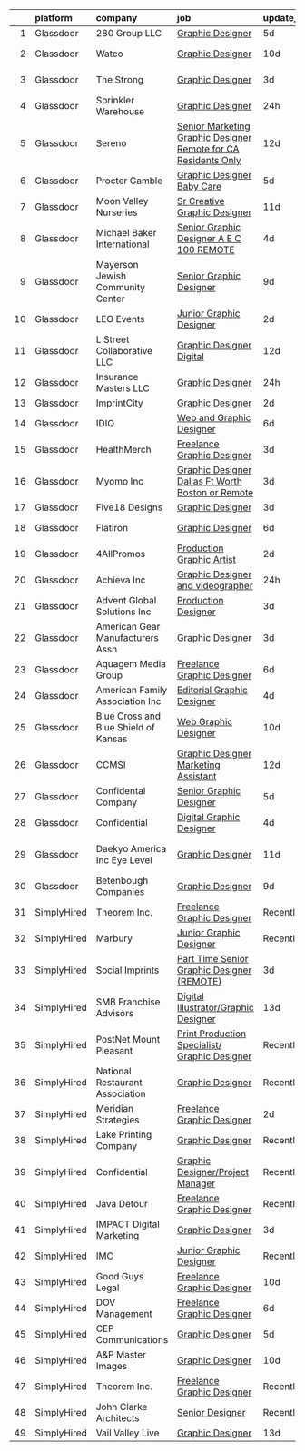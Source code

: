 

|    | platform    | company                              | job                                                                                                                                                                                                                                                                                                                                                                                                                                                                                                                                                                                                                                                                                                                                                                                                                                                                                                                                                                                                                                                                                                                                                                      | update_time   | location                    |
|---:|:------------|:-------------------------------------|:-------------------------------------------------------------------------------------------------------------------------------------------------------------------------------------------------------------------------------------------------------------------------------------------------------------------------------------------------------------------------------------------------------------------------------------------------------------------------------------------------------------------------------------------------------------------------------------------------------------------------------------------------------------------------------------------------------------------------------------------------------------------------------------------------------------------------------------------------------------------------------------------------------------------------------------------------------------------------------------------------------------------------------------------------------------------------------------------------------------------------------------------------------------------------|:--------------|:----------------------------|
|  1 | Glassdoor   | 280 Group LLC                        | [Graphic Designer](https://www.glassdoor.com/partner/jobListing.htm?pos=114&ao=1110586&s=58&guid=000001821019347fb3342bbee859c05e&src=GD_JOB_AD&t=SR&vt=w&ea=1&cs=1_0795e3b6&cb=1658127463964&jobListingId=1008000486432&cpc=AC285F3A3ECA6BB0&jrtk=3-0-1g881id65kf26801-1g881id6lii3l800-8e0ca34653e8e05b--6NYlbfkN0A96WIVUs5SSd1e5sdPWOjBiMJz3fk-GTbl_X95fEr7N7_O7gG7yYqATSY5E6jF4LOAu-d1G5vqmQK5-aVG4tOej9c_eEuMuqH8C1GeeNW2KtJSJ31b6MoFFw5KM710vWFGSjvXW7I3OG-OwT4mnPnLIfvWCjlnumDR2ayBGhUSESBLxX0cWl5Bz0cpK3t8G0U0_kZIrUID3bacA5c7jfJ0ijhYtLXAQq5OUiT-_mRNrv--wSoqYEyI0CDn-5AzUP0Wh_B2LshwCCFzmesbHewCt35eN7YrvvmC3ZOnYkmaLiOTrmECtyIbf7r_J6vq8I-P6QZqMy7k3KlQl2OiZ_8t9s-lfDlypgiwMVw1_-G7vmCagJJ_VMUEg2jfuWN4pSF-keZn_BcyhFqBF9u9QQHssWoZDf_tubJJHSjDSAkJ9e84rDbpRQpvHzCXmuPRcZA4NqwNvW1CaCJZ--KOITYdro6HR725pl6AMME6kdhfiinGMeTPD5Gv)                                                                                                                                                                                                                                                                                                                              | 5d            | Remote                      |
|  2 | Glassdoor   | Watco                                | [Graphic Designer](https://www.glassdoor.com/partner/jobListing.htm?pos=108&ao=1110586&s=58&guid=000001821019347fb3342bbee859c05e&src=GD_JOB_AD&t=SR&vt=w&ea=1&cs=1_669c00c0&cb=1658127463963&jobListingId=1007990111083&cpc=A356F292FF34F670&jrtk=3-0-1g881id65kf26801-1g881id6lii3l800-994c39af2739a4a1--6NYlbfkN0DO-55t7jyxExxm5SOl8I_r6MBF4sOrnNRpE87EKUTugmmtu5FHPEmMMBJrMl-_zo0oaNVe3EH8lpjriT3KOMidkJwyvgocUd6u7vn-42RmBqfDZdSmAXsAjadg8ChtslgjTB5xs8SWonppw-v79QFUTpf6ceVgTA70bzeGN-4oCX12pU7szOhQxSnwbW4nQR72D2PVp6bvCFTl-P9bdKsDp_kbBjR2Szd5idAl8lVlkTkNvJiq-pYS5xQFRrrb1m6RXRqukUTa6TyxiG8tDxW1txpy7s6auUQz3Gwl-n28pDz5YtlHyr4FCIwAIg_E9iI9gnfCaRJ6GxTaTPL6i900_HoXo52eiVSIUuw7hts39SSuBeDNALnCOLuxgUOcgO4qDv6Rvb_Zs_WtmQU1a4utXRE7G4tMO_UTL3ixl51nFQ4q1T17S_Gk58PYNX-oExqUR2zWYHrKwiH7tVETqLrIZ_0CDiqT0WNJp1FBYoMMKfIyr1bVDNgXhIsuVWimNco%3D)                                                                                                                                                                                                                                                                                                                | 10d           | Overland Park, KS           |
|  3 | Glassdoor   | The Strong                           | [Graphic Designer](https://www.glassdoor.com/partner/jobListing.htm?pos=130&ao=1110586&s=58&guid=000001821019347fb3342bbee859c05e&src=GD_JOB_AD&t=SR&vt=w&cs=1_5e53b95d&cb=1658127463966&jobListingId=1008006418414&cpc=7AD1D84939BBEEF3&jrtk=3-0-1g881id65kf26801-1g881id6lii3l800-c010703067dc7c2d--6NYlbfkN0Ahws8kNGmOiLWgauuIziZMRXqfCHQUTTrt6W5dAUkkNd3GnTeS2Y2_3uk8UkBc7BTBSIDhSoQqZgL2YWkou6OS7YcwRvMGY1ZHffOHjBK6xHzvCb-RUwzA-v-NS8LY9EDZb3dEvN4asu_JlHuSWnfMhrJbs6xgvYPvB8pYG0fAINHAW9dTT2JKBpXQm0DOJvr8wsKiZBfiMnFgfybDtU3T2OQhtJ1SJfsiIR0T0btaLZH7D8WJbxA4wq1VPR4ZJ7WwgU4ON5VcMe7GcUWQpFfmpCE6qKKaky265MGUt-5WuytuaxQXX6qbgP59n30h0AjEZrN1IgyV6m2-MVlqbNBkR80QDnQjtVRxt0vdZjo9P3Kak4qqYASi0tODgtbwFcvKkqoOnR3LhOYq9l-6XozyZPMULvcnygI9dED2to6huZuC18qZl0uFyKb5a1Xgnn4YUl1vEvfjyAyZNbBtU8pBVOmarxUDuei4Y5__RJA6peMszRKr2EEaK8O12kbiQDJKYli673MAKnat-XNfBc2pBNMW1LfTeLLWwIlS3xlonkQA_L_x0-WGNT2igYIjydLKE2HmkvxJcsYHkGFgP6Qr4ht3nC91I9KSGNWV2JOJvKzrWh-bDlKP875ePZrfxYw%3D)                                                                                                                                                                                     | 3d            | Rochester, NY               |
|  4 | Glassdoor   | Sprinkler Warehouse                  | [Graphic Designer](https://www.glassdoor.com/partner/jobListing.htm?pos=110&ao=1110586&s=58&guid=000001821019347fb3342bbee859c05e&src=GD_JOB_AD&t=SR&vt=w&ea=1&cs=1_ced58e81&cb=1658127463964&jobListingId=1008010941038&cpc=632C08DE5A4EA969&jrtk=3-0-1g881id65kf26801-1g881id6lii3l800-8b527e633cb0915f--6NYlbfkN0DWtRa9NJfjQIs4MWRRqD4F41esfMsK79cV24t80VXfzUK_fEmIZn_-szxaf-52mC8KHqwXO1hLyco80HzwDS7Ax5czDvzm9Z1OEmr5tymsWLMS40qj4iYIuPdY5l0bZeVYrBOUL0vQ9zu0aaikd172KMykq6MmtmTml-DihTZy7dwjCrDt2O1buDl-iDRUNBII4oqIM9BNQcUxGareDVbV_UtkueXvdlp2ysOi99_CDTGhQmMQ_BFv82TGapZaQ0KuNulw3zmaP2WJSiVEG-2diYf1CMzLQB6w130MnuHxQk44Sp8nehv8V2SvoxoQvuk_kPmRX3VuDeou2jQFwid3tkCCfZ8qIz-b-nszgu5sFVLdrITFuhrz2-xIKtjkvQZvCU46dsi6jw5ceIU30-6goFxNV6qlF-U7DMv8ZsgiA1Xlxl59Ii-wafYq55JtE5xlQyW5bCV9UIA-qEdZwc78r4a_BaUPN06sXUt0k3DfdmpCFp1XhRCuYsAbZU1Ntic%3D)                                                                                                                                                                                                                                                                                                                | 24h           | Houston, TX                 |
|  5 | Glassdoor   | Sereno                               | [Senior Marketing Graphic Designer  Remote for CA Residents Only ](https://www.glassdoor.com/partner/jobListing.htm?pos=115&ao=1110586&s=58&guid=000001821019347fb3342bbee859c05e&src=GD_JOB_AD&t=SR&vt=w&ea=1&cs=1_945bf20f&cb=1658127463964&jobListingId=1007985634958&cpc=B101C867B3EF2D75&jrtk=3-0-1g881id65kf26801-1g881id6lii3l800-40c671fa3148f82b--6NYlbfkN0CvOeNjp4XLn3k0qM_T7iPcYCHAOtwX2zm7IpN2zDQyNQLlNaZWkEqBRrjuxyApmnEaO8G-Q4jUxbGg5sHk4_cP2TCDV2Rviujf8rXObzkq0my3QX_NGNAWq3dCe3kU2jOEuF_nKQ58vSxI7krOuBgK6sBtPnkm8cw_y_-ppFC54An_y4E3rFWZdo0z6CLC-B62PF_hs_AwbZSl1TyCSPwTVcSOmWvicPGJydrem0tZV5y8nkmwNUUPjCJfLHFg6jngxf3YipEFbn2xCJY3J8_Cx1-Zz0HjA5npuI4Y-Ejx4p20JpahK0nG7LzsQvH3XmSt33Wd9uhQiKsVWhpbJE0pZebNGA5uEGvR1SuHolbNiSPwH6col0_WezaXMqDPj9tH3TEK-V3segTr-fuxvW9I05643Dwuz0UXn2tLdx7JwNKeIws62JkGmalCMY4N8v6REeTZ_n5lEVjrMoBCLJ_SqbTLkOhsTDoQF-o7FmlhvTOgRSfa7IQM9C5JFms1Qjc3QLgnFzz3Sj-7iY9PKCkvq1laNkyRBr03q_1lZZTyPw%3D%3D)                                                                                                                                                                                                                  | 12d           | California                  |
|  6 | Glassdoor   | Procter   Gamble                     | [Graphic Designer   Baby Care](https://www.glassdoor.com/partner/jobListing.htm?pos=111&ao=1110586&s=58&guid=000001821019347fb3342bbee859c05e&src=GD_JOB_AD&t=SR&vt=w&cs=1_c0f9c26f&cb=1658127463963&jobListingId=1007999872401&cpc=9FE5D8D7282D4400&jrtk=3-0-1g881id65kf26801-1g881id6lii3l800-5f90544a953fee94--6NYlbfkN0B33zOFN8GLzgQsRxgvJtNYlcIUZ-r8_DOeeUSief12Qz55-o9dfT9UdE9sGCjMKqC_S2hf9v2i5E1YDgbxkLYuCwXFQpFHZDuULismFLY1BMfCMd-GYSNomb5Chz8T6iLNjj44dnBnObwwxx_WtCP97GMRLrbWct0Dzg9BRf2byW7jjPer6Xk98Itgj2Kn8M4JT4ZY7JlkiPu9ivqKb_H8CiE7GnHEMKqaM0_XaFXXfa4rMau15r9wFnI1ZpBSu2uAv8HEMUbdbHKP7TW3pr5EDEsJB703yN03kwNhBELlKawz8n-qTFD2ypPQi9o3uaYuwcQfaXB3JsbgqbOHIAcWwuFaftXmEg6aKoKxmM1puA62sD-q_8fGqUa3fcgbL_et2bKQZQ06DhpX21nW2cDg4mlNAiNQJYG8oIzZxizhZb-zv0DVwqroYHvQq7II1diovFt5VN5ErxAUSlmTdcUGJ4DP-XVxxUvpasazb-CiSum2t-sBV6NnJqWtpLVHMba2eKyLWVL9lk-aFhtdoBMEHArWZsyXjSjhyHrlYjOLoQ%3D%3D)                                                                                                                                                                                                                                                           | 5d            | Cincinnati, OH              |
|  7 | Glassdoor   | Moon Valley Nurseries                | [Sr  Creative Graphic Designer](https://www.glassdoor.com/partner/jobListing.htm?pos=107&ao=1110586&s=58&guid=000001821019347fb3342bbee859c05e&src=GD_JOB_AD&t=SR&vt=w&ea=1&cs=1_09834269&cb=1658127463963&jobListingId=1007987586374&cpc=88C71AD61D38E582&jrtk=3-0-1g881id65kf26801-1g881id6lii3l800-2dc8b1d91e759f31--6NYlbfkN0CtYVjMIh5haAAiJ9gOyIueHAJ7ifDipeAmUsIwS91L00T9yPHEV-4ryS8uDvFbiFhYj1v6lxMLSY7PZOCO0MrMz3iTwxexNbaphAbaDXZO5fHYbEtv-UGMBItqODB3n2k7RaCx5Nql62VwAXgZsj7B0aB8z1MnQ4WQwzOwrYBW7dNPiIRuztUGl9bTwUvOQuL7CidVaqXZlylqnza-bxpDZCEskvPCgS411aupL1Ngsb6XhPZ65cJ_t0LVnoG5Ccjd4OpdUx2yvn1akb_1jMCx295CLJbP8U6Xc8FhoaZWopSn0y4zLUaBeBh6wiBB6MAuJykxvigoxMRgBDiNH3TXJXo_3MSFFrdjMa02csAwuzyRL7Ethf3E2FCGcue79DPipziEdXuZ5nJt_HBvct4DxOlSVUw5ydzMevL_7XCg1uuznB6lWXfsLEP_6xyNF9RUxYwfUibDQ1hEA9-awqgSA2cjW_qYphsVVgILIp1BdS7ttX97usOuitWGk2N0K3bi-U6SA-3ggEMr4XmZlag9)                                                                                                                                                                                                                                                                                 | 11d           | Scottsdale, AZ              |
|  8 | Glassdoor   | Michael Baker International          | [Senior Graphic Designer   A E C   100  REMOTE](https://www.glassdoor.com/partner/jobListing.htm?pos=101&ao=1110586&s=58&guid=000001821019347fb3342bbee859c05e&src=GD_JOB_AD&t=SR&vt=w&cs=1_e50fa3af&cb=1658127463961&jobListingId=1008003647290&cpc=444700D72F2ECBCE&jrtk=3-0-1g881id65kf26801-1g881id6lii3l800-fe1c8db2364e4908--6NYlbfkN0Bw6-PCJRpRXGAWvRKjRGO12LLkIPLF8Mel29qcmNmjc051Zg1Fu4MVlztxQQQgvSO0mu882ydATROMRq3nK6p594UDNxCN2h3MVWR62BZ1eKVqsk8te5xY6a_fqJprPSnWNCe80mmwmlxLAE5fLxpkG5L1f4qFXUWS4f86M4Q0pqb5vJe6QkQ2pHVMGsoohuA3ikJscdKPSg-NX0ECM2cJ5vXQGPf5ee1JO-UBZyYogLxP40VLpzXb61MCNEFB_DFD-ghXfwke-nUluPq97BgyjagZzVStg5irr5UCsTTqHTljYQlSP-nAo8hbgOxHy4emZ6Fpkr5Fdjal4RDJpNtSQvgjM0myiuzIfI_KJcsNCiRChmehIkCx1EpK8azJ7nz9dQ1juqOlw79lJrjqMyPBEPXor_piLWMl9nrWa_s_J31BMW_sLQ_1d5eJv9TNIzQXdIrewnqwEEoglC-4LDZm0EjWh5mMuocDNyWPElCktLPk3ZXz0QvjtdegdmlJGXnvgkR3KveORG_FqwURGqya)                                                                                                                                                                                                                                                                      | 4d            | Los Angeles, CA             |
|  9 | Glassdoor   | Mayerson Jewish Community Center     | [Senior Graphic Designer](https://www.glassdoor.com/partner/jobListing.htm?pos=119&ao=1110586&s=58&guid=000001821019347fb3342bbee859c05e&src=GD_JOB_AD&t=SR&vt=w&ea=1&cs=1_25641e1d&cb=1658127463965&jobListingId=1007992919183&cpc=AA718BBA0476CE1A&jrtk=3-0-1g881id65kf26801-1g881id6lii3l800-fe1b76a411f7e3f8--6NYlbfkN0BUpRorqsI3t8DqMdVXepzKvt7xEnvX2J0kZIReS53NFj08RRueoQbZeR8bRfpSO5Ys-_SNAXHFmTwngp6BZlPDGH9yLoIB5wjkpIzBhF3dr0nx1QzIXOI1rdNj3DOe5vOdpKEKlHkSRc-hvjJuNOYg8-rTEkWTRLMllu0VwXl83I05SykbpPhHML472N-mqe9vrc3dGQx9lib9ju-UYN4Ku27PDicLD8bz-RiW_OymnrmRjN4813HcC8Emo-LDc1K8W-d6hj2TuFhd9SI6S29e6fQzmscoZQ4HPIsDOKXSkImu2swU43SuIi3oQVVBJBB4PA4y9ehI1jk1vIoEIP5__A3tbQPqNmlN2nnO53HZEjJnh73wyC4cKtcuinmNtVDxsGapxZAMWfdmfwijmaIwHwgk4EOkZp8dBfvx9nh2h1EHox61NgaYnUrqziw9RFGm-ffb-4ePcxwx5yHl9A_wvm75oQ2l52uTSLXM1MG4-uimSfV3EXKYAwoLEGnYJZty9UoFp3OyeQ%3D%3D)                                                                                                                                                                                                                                                                                           | 9d            | Cincinnati, OH              |
| 10 | Glassdoor   | LEO Events                           | [Junior Graphic Designer](https://www.glassdoor.com/partner/jobListing.htm?pos=124&ao=1110586&s=58&guid=000001821019347fb3342bbee859c05e&src=GD_JOB_AD&t=SR&vt=w&ea=1&cs=1_54258c46&cb=1658127463966&jobListingId=1008007960054&cpc=BBD63848FB84346C&jrtk=3-0-1g881id65kf26801-1g881id6lii3l800-5e7b653b70f14f7d--6NYlbfkN0CNc4_XkOrCJIG4rbt7jOELJF_6cAKStNL9BRzWr9Kw73t-1jSZZH-R84M1hC2PNiUDCEqLzJHRV7MlTBOedsRhv9iCjP6j5VtHoInwaEUJwFt-L4UNZXQssAj1vTORSrYumxDGicv6znOjx1J10URkEt9jzYTKfE0bbIf4ZAl-x4N_KIM5XmswffzKbhRJMBoLGKXLPxJMHAhD1HakKmruh-RDW00Ca5BlFJc1vBie7w8IjOCGvNQlz4bs_E-mdJ-FfP8Brtxi8BmTtJpG4NlgmZc2z8d3rTUHMwtqWaCrrcaL-idUy-VIr894Lu_m1k9t0R1uzXo-70femhgORfsm4tiHVwHNLZAMN6uJh7B9vaw66hN7UyMy0laXJZQASZ9fwiyV7BYa6nVwBumk4Agt3gRRxFajllZd5hyRAd0qTXc0AJ3Dth-jzdAUqUWpeOYYO_cLwkkcAb04_ceppQuaTFF7Lkg2H8KZdoqeh4puALnzK8mZGRaG8aYRG0AmH_IycUOxkYNbdQ%3D%3D)                                                                                                                                                                                                                                                                                           | 2d            | Chattanooga, TN             |
| 11 | Glassdoor   | L Street Collaborative  LLC          | [Graphic Designer  Digital ](https://www.glassdoor.com/partner/jobListing.htm?pos=125&ao=1110586&s=58&guid=000001821019347fb3342bbee859c05e&src=GD_JOB_AD&t=SR&vt=w&ea=1&cs=1_9bb03e69&cb=1658127463966&jobListingId=1007984922293&cpc=56632219D727AB75&jrtk=3-0-1g881id65kf26801-1g881id6lii3l800-e008c5f9a780ddc6--6NYlbfkN0ADkUcZ07rqFDGuod4-e1MBdnZ9CHm7jetWlHz0bgrIMT2MrPjQIViUD0TSTa6LBoYkUcgsm8uM94J4LiPf7C8cJtKlqsHR1pkLFtg-eMQuuXRGiUM2oAbhcSv0px3ElfNmv5L-LZuqAfa5V79Fc2k21IQ2C9R9ev6Ph4fGhoWc0PbFfUrDHZKgw6iMpOrYwC4EFAc-GoCVwYcp75ikBQvj7pzDRA7PuzH3ttiZbRxMaObB-cstxUWI6EnHuWm_TL7i-htkTu2e7U_JCXrtGzcpjllQ3EOKYyfZOAbf1Qjh5SeSZ_oj7cNButNySc0u5Cr_PwBnoII9lPA_A4N_3BtfO1gXOLj4SI_HsBa7LOXBo9lMGwDU58Z3BdAQgRXIs6Pu3jre_G9P955rJRXJImNHTqqm9YqQ1pE8RgE2OPTcfj3FVH2RyleACp8XO0CLTIgUuj-Hr5U3Kf4LMRV75I6Jcjtw-46VA1g-qHSdJ3FQLJvxQvqCCzsysJ_qdjPAohSpfgHuzXzq9w%3D%3D)                                                                                                                                                                                                                                                                                        | 12d           | Chicago, IL                 |
| 12 | Glassdoor   | Insurance Masters  LLC               | [Graphic Designer](https://www.glassdoor.com/partner/jobListing.htm?pos=120&ao=1110586&s=58&guid=000001821019347fb3342bbee859c05e&src=GD_JOB_AD&t=SR&vt=w&ea=1&cs=1_4daaecad&cb=1658127463965&jobListingId=1008010156625&cpc=AECEB822CA110EBC&jrtk=3-0-1g881id65kf26801-1g881id6lii3l800-67b83c24adb8fdac--6NYlbfkN0BTy4Vq3kUv-8E8fBOrhZt-7WJQYqv7u2ur6JnxlE7nq1comPzfAdnLMrgt3JdF-PxH4ENZE5ZFob2ymiKHSlCLolVZqyBB7uuXRTh0yFmaywjpr7ztWUey6k9WxVSvnne8RhirXoxzdGuYx8StLuf7wo4WzoIMtC_Ngyu8Y9qk4YnFyDoFAHyff7MHXYKwr6OvjuVCuusDbW2KtCiOI5YwMNMvmmZ1jJdK_QsRC2adeigUog59iQfdG6JIvbkhmoY4_17BLVyyDlseZNzYF9qenFUDxw1ZTv-aPcM_U-2-zej-9t2WePJQELUkd58i_8YCDLeAZDegTG8kYQkVJz2afbvNfePq48nibc_o_bSUOIvR8BUeDBEyDKEyNgGARz4q9Fi1H7LVWumI3SSiuhLVS5SnQRH-5D7ZiNUjguYz8sjGskZxyPbFN-Y-FTKvoEY3RaSb_Za-3lLLwL-3J4gE8FoK9K2rDeytecRvZ3whgK1Tyzm8AiUdIwFtD8bTqu0rrJ2y-zzvXQ%3D%3D)                                                                                                                                                                                                                                                                                                  | 24h           | Aiken, SC                   |
| 13 | Glassdoor   | ImprintCity                          | [Graphic Designer](https://www.glassdoor.com/partner/jobListing.htm?pos=123&ao=1110586&s=58&guid=000001821019347fb3342bbee859c05e&src=GD_JOB_AD&t=SR&vt=w&ea=1&cs=1_577bdfba&cb=1658127463966&jobListingId=1008008239786&cpc=39721386339D0809&jrtk=3-0-1g881id65kf26801-1g881id6lii3l800-7ea1ba4286dd2615--6NYlbfkN0CtVbCdb7HNiGK-j12DyON91kalj8bUwhHK1hrWClSkaSyd9sOLDTHuiVDBxyqa3gCCeipHwdQoH-fiSLvy30YP4NvFIVRBnabdvxx04vo4QzgBaG6FIV5tX0akNf1Jnrk23lMyTBSioAlpfi2ZweB4PcCBKFh_CH7NkhHF-qcveSbDdYzfpUvX2FuLAQ1ucIfK_E3_0Znxk7BPHSeHRF4VeQ00H8aPLaAAB6I6cLsu20uSOTdsDCKZ1IIuiuBluTNj3H2f104kWX4MvgXbtScMpqCMAlXyPqPZ8Zd6-wJtY-5hGxJm3fYPmzEfAZQk5mnvmEp-eSw8Co1dpV3I2XV4bZqC8LaXbvt8r_mEjVo6oSFsyl2lbznO_l-4CX66I3WYe6O5Xh_U-8peX7QFcpVDyrxX5FnFo0MQXbnviZFjgromyORuiuj6gCG69kOtwRCSR07sMuEvc5HE6QvXAzQnghzzfAqXJ5kf5jLnnUDPO1tjcxnviFI1SMF_tE2ZewCougnCC4D5BA%3D%3D)                                                                                                                                                                                                                                                                                                  | 2d            | Meridian, ID                |
| 14 | Glassdoor   | IDIQ                                 | [Web and Graphic Designer](https://www.glassdoor.com/partner/jobListing.htm?pos=103&ao=1110586&s=58&guid=000001821019347fb3342bbee859c05e&src=GD_JOB_AD&t=SR&vt=w&cs=1_05f21e80&cb=1658127463962&jobListingId=1007996883461&cpc=D09C4E9B74C52DC9&jrtk=3-0-1g881id65kf26801-1g881id6lii3l800-a81946fc0450fa8c--6NYlbfkN0CgBgcxuOwrlzWFp0xvOgllyDb1Hw7UsKEX_IsXppgvM2FYWQoFpbF_pp7lxRWhjfp2nKc_l3XRwShCVb1toR8WOt5zKe5EfjAnX84GM4cMz9b21j4ZlI3zo7ONpiv5a6XiAzLkxanv-hXgZj8Yoey0vDCnOI7od3WEmwallP2KQUiBSvdhEqBL5mxb-uf6J7U7QgQD6TAg3-g2DvPi6NQIk1wKO-CXmvkmEnGisXMExVZ8WZCmliGQfiNXp0RRTlnFYBKRh_f7FW2FT7kFmriZnA-zQNoS6SFTkbTYEr8Y6qhrC0HPpW_8hB22pPOLMDehEkHDcYWfkdT781FSsGfYDDs94iQcLxsBxzNnX0ilV9K3myLAN8uUmP6gc1_bN2LT07hgpR6RFPuxBJOf4Bg6NjwKKJ5DSFimr5XNcchRRDhVu4GMSRAZXwMFNeLVk-VVP_3BFX0bkS36qTelYlVPP2QuOP0WRI_X2hP_nvPocWOSiIL2RT2QBx0eHtfm46hQE9-BjjXb9A%3D%3D)                                                                                                                                                                                                                                                                                               | 6d            | Temecula, CA                |
| 15 | Glassdoor   | HealthMerch                          | [Freelance Graphic Designer](https://www.glassdoor.com/partner/jobListing.htm?pos=122&ao=1110586&s=58&guid=000001821019347fb3342bbee859c05e&src=GD_JOB_AD&t=SR&vt=w&ea=1&cs=1_cd540eaf&cb=1658127463966&jobListingId=1008005751463&cpc=C4A69CCDBB3B9599&jrtk=3-0-1g881id65kf26801-1g881id6lii3l800-d04551f9b2678583--6NYlbfkN0CJfBDSEeEc7eUnd5rVrn_aucFjVrvzgr_Il_-mepVEc-BLHCDOq-mgCmeFXAeYHsF02brgSvziQCU-GFCF8qBdIgZ04X2e8CQON-LG0-R62OPXwxprqx22bF7M5wxVJHq92As2CIT941S1gZZvlDWFP2MWM1HNHby7FZViwuXuOIwvH4DhgIfXsCY_sHGqok6vsL3W4LVOq6FGVeQk32ZWnt8xpM_0CNBo_SvXDED_3vYOox4yeX2Horwab2xi6k306o20GZCYmHq90p-a7t9UbtQdSP4S82u3KkqpjvWCnKxvHGOMkm-pk3d74A4-105RIhrj29oPUaeoX_tHdBZGaWmYVLQj4MXxCELbtCVpJ75NqL-vvPIdQRY5SGQXIO8zCm88twJ_fMwyO38Ek3CBsf_d8P2QOV74-wfb-d-LKUyFvLwjoqYU2IrQti3V2tJZlafL_wgRwPmLrsCXuP4NyNRxaoc3T4dg5MudNErce2hfsapwvXAWd_ufWYPE3AQ%3D)                                                                                                                                                                                                                                                                                                      | 3d            | Miami, FL                   |
| 16 | Glassdoor   | Myomo  Inc                           | [Graphic Designer   Dallas Ft Worth  Boston  or Remote](https://www.glassdoor.com/partner/jobListing.htm?pos=116&ao=1110586&s=58&guid=000001821019347fb3342bbee859c05e&src=GD_JOB_AD&t=SR&vt=w&ea=1&cs=1_88080eb6&cb=1658127463965&jobListingId=1008005454852&cpc=FB7E4A1762AE5BEC&jrtk=3-0-1g881id65kf26801-1g881id6lii3l800-a60721b5dc3e7536--6NYlbfkN0DLpEccmgxn7yAIA1NLQdtOZWhQNSCsTyPjBFcOKIxK-lsLcWVfFK1KO99ZsibNpQR7ehHrFv0-0IjDZmi6-J3X3SJK00H7xetsBjKLjtjCRb0kMBrHsHgsoga7LMc6m3dzp4imLSWpUphnE6GqN0Y_3R3FDX8cLTDq55MaDehdt2DPHH2EnWRrrtFk_xnU_HXK4nw_o_p6YiXRGWORXXXbe4iByfwCn_r1PsWSFScAnq7DCCp-OwFh4vGgjFiAJ7rT7JHDmJ2d4Vhk_kHPMwLQtCSX1oyhL3E9eZyWnF5tvqVonG8m7DhqOVmrns1-lYsTJKBnsA6NKo_7VlcojL7-peHVESIv50aNxn9SCT1gNFeH80VBj-FgJuF5ftIGk01rge5djHUU9wnxazbfly43LjUUytzZcIjEO4G-pexzg9-wyAQIoA_4r6Y8Ypg-iiEbDUjCoeOi1N7-hLwpR8Wc1Z6x2LZrq4mchtzcTfTy2DewxHZFq1DmNZGBTppY9kO-S4Al8BAR9A%3D%3D)                                                                                                                                                                                                                                                             | 3d            | Boston, MA                  |
| 17 | Glassdoor   | Five18 Designs                       | [Graphic Designer](https://www.glassdoor.com/partner/jobListing.htm?pos=129&ao=1110586&s=58&guid=000001821019347fb3342bbee859c05e&src=GD_JOB_AD&t=SR&vt=w&ea=1&cs=1_519d343d&cb=1658127463966&jobListingId=1008005696351&cpc=F7A2269C793D5877&jrtk=3-0-1g881id65kf26801-1g881id6lii3l800-82644439efb0d67a--6NYlbfkN0BHIfC1zsKGIu0R3teaIu8liT7fbRNLaQeDQfcPJweUK9FtGyWMTNeDJk6yDqEyaHtV1ka55B_oyflnrUXtKlzDpek4DyOB0bXAPsAGWvFoor0z7C6Q4Q6Dv2-EmgGAqFYiOhAlsbjPgYTYT8sHILB0hkMskqLvzzGgJvE98tBQLpesd8ujLxDyA7GGD9ww3Xs9N19fieYstETPFBSfqoU5MMj3bMCgnRHTbiMIqZbCJeUcF5XMhaHUHaB8nAjH0eXVUHncFmZtgDJLdC9EHnCaSb3vHOmJUl4GE2CkouxeUIrVZMneAX8M7k4-sygc2lY1--MOMEEGjl2j6TL_nTmjVKTMtQve80ek-LHUoQbO1HZ_2CGwVAAfrvZ87AbIVm1L3RF90QE4Ecy9FbCFe2i67lfjrt3aqtayg-79mJaFf76c6bdl0QyxF-MnY5bqy3u8bQ9MwHosg4uNBsWqZ09wH-kUbSBr62CBOc2TKgdxQJTY7gWuauVOeSa_jdOIFNk%3D)                                                                                                                                                                                                                                                                                                                | 3d            | Chandler, AZ                |
| 18 | Glassdoor   | Flatiron                             | [Graphic Designer](https://www.glassdoor.com/partner/jobListing.htm?pos=109&ao=1110586&s=58&guid=000001821019347fb3342bbee859c05e&src=GD_JOB_AD&t=SR&vt=w&cs=1_55cf5f82&cb=1658127463963&jobListingId=1007998360162&cpc=AF8BC9077DDDE68D&jrtk=3-0-1g881id65kf26801-1g881id6lii3l800-7f3e63add6d830aa--6NYlbfkN0A27_1iFbe4K4nXcF5wT_h6GG-S0ryu6VoxQVhf3PlIxUyaNKJFUHccPl0CcJ4p7qqWcNIqJbYUxOnFcHJM77KEbH8WBG9_KDhZdgUzbxaTWV_expYJq-Kjq5aAMaqZ6QHJ15C5grj0AUQoWw4Me0kChoVtTlBOi4Og3Q8meDcnoFa4B65Wpv8bnlzwkBb6Nw2fkPkTC1-GEJou6OnqRUgX-FGwmuR9RsuqvAMuF-4s_-HN3lcVHDAtqjsJPZMVp_0iSAzJslp38aAZghzdFaM_VHtEx1uvkaZ7ljlanbX7S9NlRwn-uUnTsxyKr0lzL_jz95EfPUuW9Mh7ZKMuVzSpaQ6psgs8nkQSlsonPxe_3BBdlrHNsEeH62at78SGcuXjWXR2sSLj3FkkWSNHKYQM_eHVtPIrCGwHuoFHZMP5A6SeDORMDggxZF7nn2Nd3Cu-aTn6GLhkUVrt329Tuahsn3xhXX87j_LGYEf-GcQQx5K1iolW7D3Bhy2R3SxvTM5zyKyS20bfAg92hALPy7sIgRHi0tWGBC8D_4l5HJM4xw%3D%3D)                                                                                                                                                                                                                                                                       | 6d            | San Marcos, TX              |
| 19 | Glassdoor   | 4AllPromos                           | [Production Graphic Artist](https://www.glassdoor.com/partner/jobListing.htm?pos=126&ao=1110586&s=58&guid=000001821019347fb3342bbee859c05e&src=GD_JOB_AD&t=SR&vt=w&ea=1&cs=1_77f4ae44&cb=1658127463966&jobListingId=1008008282883&cpc=7E69D0A57279CD4B&jrtk=3-0-1g881id65kf26801-1g881id6lii3l800-9530990c6e828156--6NYlbfkN0BuZxNCXsXexcmShFdB2Rm5N0YzfKSJc3x8W6AKbsF_iTTBkMngDQnES0mFaBsIkZCSovin89mNR2L0H5TvJgmQZMCjJ-I6a9KXBxPYyfapSaYgnhE2PODh6c-LlhwgUirOwW7PhIhiZox9OpPHLvxWi8q6BCnyT-iVNo96e49fh-CcTYA-pXLyaV1QHjcmzGJw4enDd4jHhOa5xwLcG_DXImMxd0Xh1KWhpSaiKb0rBPxHIqQzHrNEugh4NaA2ltgb3VromDgIbxNLNeJLAwmx9FHx0WDsIPQlV0gZYS7ZoQEgJ20Q1Kkv0ChQ07Sk09ePMpNxEdy7w0NoNdY1-8-XiRig5DJlPkM8q4g0ZeqN-uyvIsdUxDpp0Mm8_4ZrykrKTDHcRDWlwgCPlTAsHPXC3yipqCHUXT-esXDmOwUDAOo2fXkDDJe_uE7JvNTpwwpgRICbWbjtcB3yQX0BGGth8KYg7QHOtzXczDkYRYVo5yYwYNQbC_EyZ0Bk_ivKWHzqSm2mxjTbfA%3D%3D)                                                                                                                                                                                                                                                                                         | 2d            | Essex, CT                   |
| 20 | Glassdoor   | Achieva Inc                          | [Graphic Designer and videographer](https://www.glassdoor.com/partner/jobListing.htm?pos=105&ao=1110586&s=58&guid=000001821019347fb3342bbee859c05e&src=GD_JOB_AD&t=SR&vt=w&ea=1&cs=1_99e850cf&cb=1658127463963&jobListingId=1008010083874&cpc=8C7EDB9C3100EB8F&jrtk=3-0-1g881id65kf26801-1g881id6lii3l800-f49dc6e090ed2f11--6NYlbfkN0BHIfC1zsKGIu0R3teaIu8liT7fbRNLaQeDQfcPJweUK9FtGyWMTNeDjoxkilDbu5zBdGeb3fqnN8586vbmC2CQdjzn3caH0loGinLb5x3XVlhIr3dFrQB6sXPUZGJ4GtCDIXngOMeuVa7mtPuzfnrV9aB-r4n1cwGBI7x6q3Zvvk5C5DXlo0KMN_zatB6ht27cyraXmuBTJEdC3REgLDfOJQhEG5MgdhFKqU1zVYUXZKL43OdbAYl25yuUu1w11K2z02ZD3Y3qkbJsZaE3KhE6C78wWRu_kzYOmiCTp7zmXnKzBrjbFR116ovORnBhu9jYqhu6-rSbW2tLd-mu5QStPhJZ4Z87wiclT3S3AnXu5bIlR4Z3VcmDNbMAONgs154llrznSCckPtOp2w2MGR90HsDdi18tzOgikFMQZeiKl3hEvOQ7LAWCGeJB4HFy9irL22eZP4Y8Tw2YACxLip2YlASwmOF3M69k3pUJpw3P3dfM89ZYEhE8pLEq6QLBx2rqgc3SEJ6KmEAC82h-CMl8)                                                                                                                                                                                                                                                                             | 24h           | Atlanta, IN                 |
| 21 | Glassdoor   | Advent Global Solutions  Inc         | [Production Designer](https://www.glassdoor.com/partner/jobListing.htm?pos=121&ao=1110586&s=58&guid=000001821019347fb3342bbee859c05e&src=GD_JOB_AD&t=SR&vt=w&ea=1&cs=1_1748f039&cb=1658127463966&jobListingId=1008006055441&cpc=654405A9B1E0A9F5&jrtk=3-0-1g881id65kf26801-1g881id6lii3l800-61901665e7fa4d7c--6NYlbfkN0DIpdLJUpemWGeGK9aGkL8A97q7wooQJ2aAkTmG5zU8UI_WTracIWZHwrSN7ZMSmN6edLzs65ZGUUGmA5MQP4FEfG2vUYmBYXg1-9TaUFVVQvAxyCY1f3YU7tUtaLgSaxUeP4svd2V2Vnzm9jPH-oRcWZXd0wLP5S2KJ_ur2UV4PabBSgtGwrzVfDSm0S4A6omYflEBjzaBwDQJ2T7N8X02GD15cOUbk9jt1BY3-lqlN83SKGCofZvmH4IoYPpiHqhvdYbT8NFdsIfYWdoRJ33UPWmlvCNNBFtIqA6JFPPxZJygYBrHWRHS-9It9l30SAxE2q5njXl2JtK6z3jDXGUH7zjKuaVaMPiU3e7h-VheLZpdEJapTrgwlW6gbeVFB3sT8i3Mxh06ztWbkMHUo7_a7aW4EFaLXb1QQcV23wLE3P8GZQE9OsR8NgXlOy4P6d_MTA9GwF6cJV_ieG-VIGtinr15w5sD-YfDHsh88H1OdpH59d3Sp7CzCwe84umtDvo%3D)                                                                                                                                                                                                                                                                                                             | 3d            | Austin, TX                  |
| 22 | Glassdoor   | American Gear Manufacturers Assn     | [Graphic Designer](https://www.glassdoor.com/partner/jobListing.htm?pos=118&ao=1110586&s=58&guid=000001821019347fb3342bbee859c05e&src=GD_JOB_AD&t=SR&vt=w&ea=1&cs=1_f1b3589c&cb=1658127463965&jobListingId=1008005359415&cpc=F41FEAB56D215062&jrtk=3-0-1g881id65kf26801-1g881id6lii3l800-7e6666bedbe5527c--6NYlbfkN0DygFkbP1ACuiISjZnzkUKSydmzg9lsGeqXrB9uXLChk-M-84XLu-9lR5mlF_wm4BK6apvpG4NfWBacdyZQmwXHqIb3Wkg56j81cCCn8INgHpM8xwAyyddPldruS3kpINmqve8fHhbvTEmfpMG-pw1MZ6ZNnQzqwIwOK98mOUSZ467RCn-N56cht-ukOPoHchv7mS_3LnSu3ib-qP65SIrd4z1QiISdST5I97xMdqA7CDI44ubTvUgoDK6SKeyhKPbiT1dKJTDNJM_zRMAfvA7jIHfukt6dKiBwAuCEuplsi9cNEJHimY7SNjCYiZqtSmfqZ-wu85-l0EgGczX90skhnGzLUCGNLBbtQWibzcZyCF938CglmgLYm0f6LhU3ewouh8ZNqIbM0VaLYqBFGpi1zz32Sr6noxWGCEi2KcTMy-KUZKHsL7TpDqO7SLOSUJ7lkzaXT2F25LXcV9orp7YKCe6dzAUpNV5kMV5F0yIqOk5GBxiIpm4PxuMaXotHy-8%3D)                                                                                                                                                                                                                                                                                                                | 3d            | Remote                      |
| 23 | Glassdoor   | Aquagem Media Group                  | [Freelance Graphic Designer](https://www.glassdoor.com/partner/jobListing.htm?pos=127&ao=1110586&s=58&guid=000001821019347fb3342bbee859c05e&src=GD_JOB_AD&t=SR&vt=w&ea=1&cs=1_c3025d89&cb=1658127463966&jobListingId=1007997764191&cpc=8795CF9063CD573D&jrtk=3-0-1g881id65kf26801-1g881id6lii3l800-4d2ebfee1366db9c--6NYlbfkN0B77_YC1ejH0LARr0gp97391Yy-TxGeqGyDyozsWtoFq9ZzXKVwNAMSh-0H-d8B6y-JMNg478dgS_EFxLQkcC0AR7XcPLpj2GLpx5-vSU0lZW1E1EjVYHQ7_aX-_DxG2gjY-MmmjSMVqG21zx0Or1c9fsnWdtnAVM0BvkcaXuyhDiOkSGcRDg_6oGk-XpsOGOIbNU3c5G2qtc2hyx1_Vprk0pqIPunpikU2ofI-tfLbRN3BXbSN6EzEuPrhP1x9GK3CmWbtAExaTSZqS38J7RVXv9grNE3c9M-JHXgestTssZO94KzFX6udZBaZuRGg8S-qG5kFkjPXxMWPcZim0699Hmy1MoMoeOUBbTvjDbmqwF7cqrZc3pH8AHR3xwp9zTAIVWZnSv3ESFrZKli-aMx0WrR63STxEf-ceSrRHA96Za3NXkzn1m2Ti6GMIkOwf52MUIdBG9-S44fJ2rU36w_SC0JTJX-O6Kl47xIc8gHufHTbIBMqvB2CKtCeOYYJyDE%3D)                                                                                                                                                                                                                                                                                                      | 6d            | Remote                      |
| 24 | Glassdoor   | American Family Association  Inc     | [Editorial Graphic Designer](https://www.glassdoor.com/partner/jobListing.htm?pos=113&ao=1110586&s=58&guid=000001821019347fb3342bbee859c05e&src=GD_JOB_AD&t=SR&vt=w&ea=1&cs=1_688915e3&cb=1658127463964&jobListingId=1008002777196&cpc=C0FAF87ADD587446&jrtk=3-0-1g881id65kf26801-1g881id6lii3l800-95685df83a1c4b14--6NYlbfkN0D_KRozbKJx95I3LRYgbj09bqBDFeyQG4s8tCOB31p2DOShtuUacy9WMweZvEQrzGJ3lgdpPf4xbPKpWM8ZL63OESU4RNIWvmO32Davqhmw-bZIVAc4Ue3HDY5gBAFc8OyzgouVdVN9wbasWD-RsF0Ij_xGYd4gDxVfzrbkmPAkhJXWE51dCxxuzXZYCJPWruKCJNHGmoHq11JM3Mz8NrDmlhvmvc6H9Kb3TbhmahTnpUeR5hrZ9FJF-WO8-7AE5fesukEgAS-gjZPQO9OqN4HZmYYnAS-vWTKjOFuxPSLjAn7rplJ19miMSLh89Tv8tGI6cSkVYaAu7cQL-rZfbkvs6H0xaQYWxPFNY1KEWRy0OigRly9lzrJ7hVhfZem30-TabxM8JmzfqPg-E5_Nnlht0p4XGyDNbvnMV16BlAX2Y4IuoLMsZbqnsYSGBrlkfP1IzqyHStBHNOGCup8XfaJKSc3phaVUhLo7NY5umUXQQw4Xs53HbhrrO5XK1FIfZCvEGZ-Vkj1gyg%3D%3D)                                                                                                                                                                                                                                                                                        | 4d            | Tupelo, MS                  |
| 25 | Glassdoor   | Blue Cross and Blue Shield of Kansas | [Web   Graphic Designer](https://www.glassdoor.com/partner/jobListing.htm?pos=102&ao=1110586&s=58&guid=000001821019347fb3342bbee859c05e&src=GD_JOB_AD&t=SR&vt=w&cs=1_54befc66&cb=1658127463962&jobListingId=1007990691312&cpc=179A63ACDFA89555&jrtk=3-0-1g881id65kf26801-1g881id6lii3l800-a646a3c5cc0d5ebb--6NYlbfkN0C0fM3cAMPIJxx2YJu0-54AUzYyvdboEQAVt4G_xOBTWEOaDebnHlkXFTc2Kq0ZccTKs_m4kr2IGIqRKB-1jaqsIt8-Q80KNCB6stC69y0_zLiFe1CnqDWQFScQ-vNNv8K_7ON31hz0iQWH5w9u6c6B-QGCtvlm6wmT8QXnqjnMIPUu9PkXa-F-cgz9ou1AkLn_rBD6eyh6SNqllbQvUdoKHDYYwQAQFhCc0UdI1sxSdPc0lQL7qTcuQ8zVG6PcS7l7QrHfNhpfujdTb3Ye2HEsOTJqBWqrdalYTklKQanRTf5eVvgnBmaOD6MXMMcXdnG8Sb2Enu5HOEOg9l2eMfFbauFLMEFx-1gAMHntWagkwLyUHzTkRMtp6PhZgM0qqltjQ6sO2I0OF5YXp9QB4EilRF-38Qm73iVc65LNruICGQXZnRlyifpdiaRJgHQvBhPtJ2s0MyGuRxU-rLTMGPVa2HOZLhLNEuBBcN-KAViNBuU7qghghpBNAc7c-s-B6j3az0cW8ycAOuskI5ikCsDNXDUvyzk2lKmbPN53hivtj5fOb3esbg8tAcgyJ_kvnAPGBstGNYZnZZ231vALKAYW)                                                                                                                                                                                                                             | 10d           | Topeka, KS                  |
| 26 | Glassdoor   | CCMSI                                | [Graphic Designer Marketing Assistant](https://www.glassdoor.com/partner/jobListing.htm?pos=104&ao=1110586&s=58&guid=000001821019347fb3342bbee859c05e&src=GD_JOB_AD&t=SR&vt=w&cs=1_18cf7c5c&cb=1658127463962&jobListingId=1007986033813&cpc=3114EF732CBC1C13&jrtk=3-0-1g881id65kf26801-1g881id6lii3l800-e80663813665f4ad--6NYlbfkN0CDM7tFJxw7f4ijTXeqGWcR9iaGooe3kUV-rew4lpDfjLIrzwCpRrxzU1u-5YdzlefwbApWgfHEBVAgy_1Dlb2koHPeB0W1_4RhGF-Ha6DoeFfLIGLtNM352ihvoa3rSbtk-nA_67tdzuGpz2BgGWNF1vp8oSUleZ3OytqPJcwIRyBlQN3cUEgXMPJKk0xIrT11x66bFEkhWu2NjgT4VAEXfW2SgWNDbV0YvL9-8enjzkbA3VzADXUz_vj6ORCxC9Vk1NR-YKNQ_MEDe6pYaLULAyknzDa8KvgJ7ne05GP4dIfbWA9dyY6-Vz297Okag3wA1mgbV116tgErrBVRLjstm0TRNwP1BTmORccxszg57xhrgceVg08yydjPomGpztSBreJ16-beF9uPMK6GIqRi2w1as8dQEBaJ3W8aPAbdv7J-MT6iETjIniOkiJO7X9hm7PKbOFwZ154u4fJhcwi3NqiAbVpjT7qll9dEN5IAunTSWWhG0o7vKhkMZhA9uhlCdez4KBmAyMg5XefXRiFRtIPOWyyRdyMvvVzNLKhlkiUItASUGRuWmZd8WnqBWq8DImAJxlDXpUqDH2J7fDWaEOgvVjW_Y3klHxKxsAm6AvEelMwKorCjKVHVa97Aba5SVhwzew83OK8y70QWk8LzornWCpiZza4CHrAveRw9sL_f1vU7UACXnnVOljvFPC7WqbZjnLQ_Fr1ewl0RSPmCMtoOGCSuVsJoPCgdW6ik6K-WKZZR3JOGnSj2uObFCjHNW6ISGzKp-nbCEPnr2c_8zxGorkEO4iI%3D) | 12d           | Danville, IL                |
| 27 | Glassdoor   | Confidental Company                  | [Senior Graphic Designer](https://www.glassdoor.com/partner/jobListing.htm?pos=117&ao=1110586&s=58&guid=000001821019347fb3342bbee859c05e&src=GD_JOB_AD&t=SR&vt=w&ea=1&cs=1_b634df6e&cb=1658127463965&jobListingId=1008000793840&cpc=8795CF9063CD573D&jrtk=3-0-1g881id65kf26801-1g881id6lii3l800-5c8074d18fc80dbd--6NYlbfkN0BpzO0ef0Di2wGwnS1eG2y7qg13hYMrHDfMljMGy5QWEq-Sq4xUP5Zw0D8xIKolPVPA-yDyouXj19j-f9J-ajDxRLn5dAm7fz9HYFMXOhXuOdXDwLmDD31AcZVzgCkXo3rJQsH1ykvstI1bGEOGLHDTLRbieGoMMHrSTJIRycTFsu2mgv3Miybc60ywkMbA3FLdU_1zpM7FwZq9Nu_aMmCR3LjJKg9KmDEzpUHjtlIMv4AHkNjmh4XQVQBqPq0aQ8RqRks73XVLu39qnheuZAsfZn9zgzOqXoUVUMoRcqSFtPoQ-6uNmXEQpK3gL1xoGbcVzz3e0Jvz-lhp0beEjE-uo5f_HFylild99NuY8vJbh-nEeNKEvFv9c4pXETKADY5rj1Nio3wkDMfJENiEQgCqCkulMU8rP5Z82RBom7ubgLjv8hZYWEo6Q4JUsaEsVIv8Q_NupGyrWUVsSbRZiRfcD1nAuypbmZJIlIjJEl8QbT7Yh-tgpJvOOLmgs5ZvftQ%3D)                                                                                                                                                                                                                                                                                                         | 5d            | United States               |
| 28 | Glassdoor   | Confidential                         | [Digital Graphic Designer](https://www.glassdoor.com/partner/jobListing.htm?pos=112&ao=1110586&s=58&guid=000001821019347fb3342bbee859c05e&src=GD_JOB_AD&t=SR&vt=w&ea=1&cs=1_c27d8f4c&cb=1658127463964&jobListingId=1008002363986&cpc=1CBFC3E34E2A31FF&jrtk=3-0-1g881id65kf26801-1g881id6lii3l800-ed6e22a3ef159d9c--6NYlbfkN0ALlVE48MWrgt2d0mHJVX740zmIEL60xmbxF1imK6ySVLMdwBxdYI_M1SIx2rEYDJiVn5DB5dzTaxocxPh-pSRa7VexBf6b9rh-hHR4pjNxbFNzNUpC6qMMdxmwAdwad6HOiiklmgQctJGcMjM_11nBLjhYyMfceBaOvS_RUvyt6axOXClUtcr0N7wBGihnmmP4X-r_no-h-9w7n9ra7NWjdXF4Sggvg9MNeOIFM3KkYqGckl6fP0LLpTyByEbQ5Cw08pa5c6CNG1gJk05TvJTAxkMIELFs4S-qTs4LDXb79mhMoIQqgIHRajj7IYY7PfPIOVgPteJwHJ0x8bprwlJpzLDSLP4IVIRixrkKebAvIg2bk6KJGFCGUzSUzi_7dCx9zJLYdVqxq-jUHT0hlCkkLFlIMb6g75buZu1e4hBXW_UD6k0GMXEzMlkWeAAiZamcz06e5FmNf4oLVqjAJRbELNGrufA8zq7MGIhm2TyJ6cb01WVu92FiHjzKgYMiXG7Vm1IlQ0kZxg%3D%3D)                                                                                                                                                                                                                                                                                          | 4d            | Fairfax, VA                 |
| 29 | Glassdoor   | Daekyo America  Inc  Eye Level       | [Graphic Designer](https://www.glassdoor.com/partner/jobListing.htm?pos=128&ao=1110586&s=58&guid=000001821019347fb3342bbee859c05e&src=GD_JOB_AD&t=SR&vt=w&ea=1&cs=1_d6c0ec4e&cb=1658127463966&jobListingId=1007987960215&cpc=C19BE7EA145E205E&jrtk=3-0-1g881id65kf26801-1g881id6lii3l800-e37bc313a94dda53--6NYlbfkN0AYUfIZYEnw0ZWLQ15-hEi6qBVkEbDaUIDtRag2rCwzGDvR8TyGo8e86SMGlglOSlITJj-tZbMa6GE13zJVlyX4zEDQ_nRI4iKGCqKzOUSlrKlOrxDY0YSbpYpF_VvxfiGbAdNoTiwISejErdng4SUAtBekv96HYBSde29oA6I4_eeZq0v5hVHaPpi5KBAopSBo1Oq1So7oJqj-3rGpUORkGx22SUXb7s4xJ3AIkK9V365oMhdR3mXrXrzde4NptGYDwFvQMxZoG03aSaZLpcU-HWmK0Aa8HJjie4wxMlLlx8mnZYje9Zorp6uXZMLptE8bSOyOmFS4JUlV3vfqRQe2ntwcmiCNzyNql1IEPaZ2vbmhKUqbUMyWYyjYkNZM4N_SjImr0cS8jaWgvuYnnMojBRcffFwnmHUsjSvKJBShqe4OpblISUlsMRoSMwoPKvV4qkRdR1qm8BLndO8n_sqiGBN_kpaaE0Lc6EvkGN1hi7_zMofHoWky)                                                                                                                                                                                                                                                                                                                              | 11d           | Ridgefield Park, Bergen, NJ |
| 30 | Glassdoor   | Betenbough Companies                 | [Graphic Designer](https://www.glassdoor.com/partner/jobListing.htm?pos=106&ao=1110586&s=58&guid=000001821019347fb3342bbee859c05e&src=GD_JOB_AD&t=SR&vt=w&cs=1_17b0d4eb&cb=1658127463963&jobListingId=1007993718321&cpc=BCF6C35513A620B2&jrtk=3-0-1g881id65kf26801-1g881id6lii3l800-c0447f408f5489b1--6NYlbfkN0CCbOqLFAkE17MDkfB5QkeK_R8bo7qf9dndHNr_grrY-KMTiTk0LkNwzmaETp4VsfDYr4M9oXVqXDBha2ikLMyjhVa4J5BdCwUeRBiCXdZajwJE44h2o8-zO6Ot2-oAjG_FBPzmFU_a2OmXjkFKRoL5cIFZedZk8-KcueEfLLepFKIbW0c4W-yln27tIA31XINPXSynK7HzV13R3AxHd9WjCpy7QXZEoZH1RbCZGAxLe-7q9d5WvlB6tb1biWeEWJ8LwFvMF6-gOoVJoPP1aCsJnOrwCNqNkBV1S1NrDJSONspILk9LJhUfnqA-qhfnuOnRrpgZxXBxJ07Y8pB7Y9acpjd6FYZX0XskJEdh8JfGyv04-8uMcvLOs51D7cDxwd9n0hcNJnrtSTJ9xhwAuRTCdjZW0Ae6ChBDPHhm-uSppFQhp03i4rOSQggYljK4n2k%3D)                                                                                                                                                                                                                                                                                                                                                                                     | 9d            | Lubbock, TX                 |
| 31 | SimplyHired | Theorem Inc.                         | [Freelance Graphic Designer](https://www.simplyhired.com/job/X9uns7gwmHwlm_ccFdh4AiB-UXISgpLZ7m-DP3rc-uv3Ok7Ouux7Ig?q=graphic+designer)                                                                                                                                                                                                                                                                                                                                                                                                                                                                                                                                                                                                                                                                                                                                                                                                                                                                                                                                                                                                                                  | Recently      | Remote                      |
| 32 | SimplyHired | Marbury                              | [Junior Graphic Designer](https://www.simplyhired.com/job/MH8gQthZdwZl4mhAOI5f9bItaWa8oPpv_aqPrn1pKm0Dzb0oAGGYEA?q=graphic+designer)                                                                                                                                                                                                                                                                                                                                                                                                                                                                                                                                                                                                                                                                                                                                                                                                                                                                                                                                                                                                                                     | Recently      | Remote                      |
| 33 | SimplyHired | Social Imprints                      | [Part Time Senior Graphic Designer (REMOTE)](https://www.simplyhired.com/job/tIPn-xge2vjwTSS4ZrsN2W-EcvrxoUAPTNAT5Z-xgwv6IQkx-4qcbA?q=graphic+designer)                                                                                                                                                                                                                                                                                                                                                                                                                                                                                                                                                                                                                                                                                                                                                                                                                                                                                                                                                                                                                  | 3d            | Remote                      |
| 34 | SimplyHired | SMB Franchise Advisors               | [Digital Illustrator/Graphic Designer](https://www.simplyhired.com/job/8losub6_ILil13F0GnS6wgsyADSZ3qbqZG9ugB3tD5jYP4yUi78zsA?q=graphic+designer)                                                                                                                                                                                                                                                                                                                                                                                                                                                                                                                                                                                                                                                                                                                                                                                                                                                                                                                                                                                                                        | 13d           | Remote                      |
| 35 | SimplyHired | PostNet Mount Pleasant               | [Print Production Specialist/ Graphic Designer](https://www.simplyhired.com/job/yPaBMRDrX314a3OEwtLInBT6JymZc47Pl5nXCwkw82wzCLkGeXT6CQ?q=graphic+designer)                                                                                                                                                                                                                                                                                                                                                                                                                                                                                                                                                                                                                                                                                                                                                                                                                                                                                                                                                                                                               | Recently      | Mount Pleasant, SC          |
| 36 | SimplyHired | National Restaurant Association      | [Graphic Designer](https://www.simplyhired.com/job/iDWQY1e9ymppt0UDfW6LeA1_EKir17aw-PlxRPkH8VCDum97Iu_GCw?q=graphic+designer)                                                                                                                                                                                                                                                                                                                                                                                                                                                                                                                                                                                                                                                                                                                                                                                                                                                                                                                                                                                                                                            | Recently      | Washington, DC              |
| 37 | SimplyHired | Meridian Strategies                  | [Freelance Graphic Designer](https://www.simplyhired.com/job/1nI7dzFblEAqPS4poVIaEYatvfCWnCjLCBX8IkXQBGINDscCTGHmuA?q=graphic+designer)                                                                                                                                                                                                                                                                                                                                                                                                                                                                                                                                                                                                                                                                                                                                                                                                                                                                                                                                                                                                                                  | 2d            | Remote                      |
| 38 | SimplyHired | Lake Printing Company                | [Graphic Designer](https://www.simplyhired.com/job/zYevJ-f9BC_8bDe5eAcS67G2Nh4QF_5MdCsjy5V-Tseq6--VZ-EjHQ?q=graphic+designer)                                                                                                                                                                                                                                                                                                                                                                                                                                                                                                                                                                                                                                                                                                                                                                                                                                                                                                                                                                                                                                            | Recently      | Osage Beach, MO             |
| 39 | SimplyHired | Confidential                         | [Graphic Designer/Project Manager](https://www.simplyhired.com/job/oXXLBa0Q5Wgy31vyNt9VOPDCgXd1jif6Gx4nNRZLUvTAPAU4Du0ezQ?q=graphic+designer)                                                                                                                                                                                                                                                                                                                                                                                                                                                                                                                                                                                                                                                                                                                                                                                                                                                                                                                                                                                                                            | Recently      | Norfolk, VA                 |
| 40 | SimplyHired | Java Detour                          | [Freelance Graphic Designer](https://www.simplyhired.com/job/yTHNGr_2rj2rfiuzlpX9okId_jQHvk40sZ-q7z_fbjJVdtYJZTmMWg?q=graphic+designer)                                                                                                                                                                                                                                                                                                                                                                                                                                                                                                                                                                                                                                                                                                                                                                                                                                                                                                                                                                                                                                  | Recently      | Remote                      |
| 41 | SimplyHired | IMPACT Digital Marketing             | [Graphic Designer](https://www.simplyhired.com/job/wC3IxYYxTYAw7G-OHl3KxPRMHLIlLqtxXbDYpN-L_nbOghZq_eRsuw?q=graphic+designer)                                                                                                                                                                                                                                                                                                                                                                                                                                                                                                                                                                                                                                                                                                                                                                                                                                                                                                                                                                                                                                            | 3d            | Remote                      |
| 42 | SimplyHired | IMC                                  | [Junior Graphic Designer](https://www.simplyhired.com/job/q11ugwCq0r9_HNrj39reIR-RYMGNAajNfcJjDWikoU0_FpmVSAAEWA?q=graphic+designer)                                                                                                                                                                                                                                                                                                                                                                                                                                                                                                                                                                                                                                                                                                                                                                                                                                                                                                                                                                                                                                     | Recently      | Remote                      |
| 43 | SimplyHired | Good Guys Legal                      | [Freelance Graphic Designer](https://www.simplyhired.com/job/jM1OHYhB0Kfw4TqnTCopBSQInBBYgm1dZI-1q0Tbs6fAsULJpHfgCw?q=graphic+designer)                                                                                                                                                                                                                                                                                                                                                                                                                                                                                                                                                                                                                                                                                                                                                                                                                                                                                                                                                                                                                                  | 10d           | Remote                      |
| 44 | SimplyHired | DOV Management                       | [Freelance Graphic Designer](https://www.simplyhired.com/job/RvKGVsfe1Isf9oLE0Pz8M-KNbWFwbZ5_5pk-4L4hFMgEOmlnAsghWA?q=graphic+designer)                                                                                                                                                                                                                                                                                                                                                                                                                                                                                                                                                                                                                                                                                                                                                                                                                                                                                                                                                                                                                                  | 6d            | Remote                      |
| 45 | SimplyHired | CEP Communications                   | [Graphic Designer](https://www.simplyhired.com/job/Wmb4dpdfRCYcrmeIhBB0jf8rvTiO_e9hfU2g-r1vp8GJnJY0ey_EMw?q=graphic+designer)                                                                                                                                                                                                                                                                                                                                                                                                                                                                                                                                                                                                                                                                                                                                                                                                                                                                                                                                                                                                                                            | 5d            | Remote                      |
| 46 | SimplyHired | A&P Master Images                    | [Graphic Designer](https://www.simplyhired.com/job/CjtcE5JyLVGZWLnPz7Z_F6gUkbAdODAOFXFEC5T0OUznPJdKJLaZiQ?q=graphic+designer)                                                                                                                                                                                                                                                                                                                                                                                                                                                                                                                                                                                                                                                                                                                                                                                                                                                                                                                                                                                                                                            | 10d           | Utica, NY                   |
| 47 | SimplyHired | Theorem Inc.                         | [Freelance Graphic Designer](https://www.simplyhired.com/job/X9uns7gwmHwlm_ccFdh4AiB-UXISgpLZ7m-DP3rc-uv3Ok7Ouux7Ig?q=graphic+designer)                                                                                                                                                                                                                                                                                                                                                                                                                                                                                                                                                                                                                                                                                                                                                                                                                                                                                                                                                                                                                                  | Recently      | Remote                      |
| 48 | SimplyHired | John Clarke Architects               | [Senior Designer](https://www.simplyhired.com/job/MYC91eBeQc2OYt3IeMGWBH6wpnZ8rSAQfasNxR0audAkF-Q56TT7HQ?q=graphic+designer)                                                                                                                                                                                                                                                                                                                                                                                                                                                                                                                                                                                                                                                                                                                                                                                                                                                                                                                                                                                                                                             | Recently      | Sausalito, CA               |
| 49 | SimplyHired | Vail Valley Live                     | [Graphic Designer](https://www.simplyhired.com/job/cBIIcfhlSNQ18NrSMS5Zumoy9yhjw3ExmGvr9hdMi65c4WEs1HEOvw?q=graphic+designer)                                                                                                                                                                                                                                                                                                                                                                                                                                                                                                                                                                                                                                                                                                                                                                                                                                                                                                                                                                                                                                            | 13d           | Remote                      |